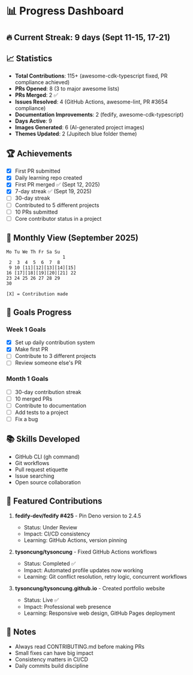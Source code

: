 # 📊 Progress Dashboard

## 🔥 Current Streak: 9 days (Sept 11-15, 17-21)

## 📈 Statistics
- **Total Contributions**: 115+ (awesome-cdk-typescript fixed, PR compliance achieved)
- **PRs Opened**: 8 (3 to major awesome lists)
- **PRs Merged**: 2 ✅
- **Issues Resolved**: 4 (GitHub Actions, awesome-lint, PR #3654 compliance)
- **Documentation Improvements**: 2 (fedify, awesome-cdk-typescript)
- **Days Active**: 9
- **Images Generated**: 6 (AI-generated project images)
- **Themes Updated**: 2 (Jupitech blue folder theme)

## 🏆 Achievements
- [x] First PR submitted
- [x] Daily learning repo created
- [x] First PR merged ✅ (Sept 12, 2025)
- [x] 7-day streak ✅ (Sept 19, 2025)
- [ ] 30-day streak
- [ ] Contributed to 5 different projects
- [ ] 10 PRs submitted
- [ ] Core contributor status in a project

## 📅 Monthly View (September 2025)
```
Mo Tu We Th Fr Sa Su
                     1
 2  3  4  5  6  7  8
 9 10 [11][12][13][14][15]
16 [17][18][19][20][21] 22
23 24 25 26 27 28 29
30

[X] = Contribution made
```

## 🎯 Goals Progress
### Week 1 Goals
- [x] Set up daily contribution system
- [x] Make first PR
- [ ] Contribute to 3 different projects
- [ ] Review someone else's PR

### Month 1 Goals
- [ ] 30-day contribution streak
- [ ] 10 merged PRs
- [ ] Contribute to documentation
- [ ] Add tests to a project
- [ ] Fix a bug

## 📚 Skills Developed
- GitHub CLI (gh command)
- Git workflows
- Pull request etiquette
- Issue searching
- Open source collaboration

## 🌟 Featured Contributions
1. **fedify-dev/fedify #425** - Pin Deno version to 2.4.5
   - Status: Under Review
   - Impact: CI/CD consistency
   - Learning: GitHub Actions, version pinning

2. **tysoncung/tysoncung** - Fixed GitHub Actions workflows
   - Status: Completed ✅
   - Impact: Automated profile updates now working
   - Learning: Git conflict resolution, retry logic, concurrent workflows
   
3. **tysoncung/tysoncung.github.io** - Created portfolio website
   - Status: Live ✅
   - Impact: Professional web presence
   - Learning: Responsive web design, GitHub Pages deployment

## 📝 Notes
- Always read CONTRIBUTING.md before making PRs
- Small fixes can have big impact
- Consistency matters in CI/CD
- Daily commits build discipline
